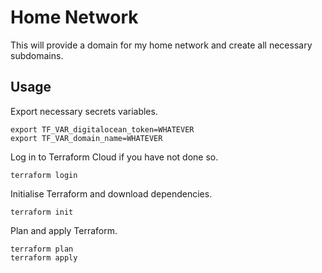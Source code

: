 # Home Network

This will provide a domain for my home network and create all necessary subdomains.

## Usage

Export necessary secrets variables.
```
export TF_VAR_digitalocean_token=WHATEVER
export TF_VAR_domain_name=WHATEVER
```

Log in to Terraform Cloud if you have not done so.
```
terraform login
```

Initialise Terraform and download dependencies.
```
terraform init
```

Plan and apply Terraform.
```
terraform plan
terraform apply
```